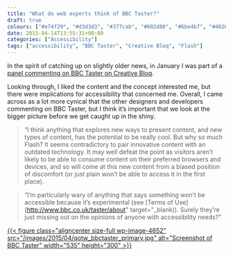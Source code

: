 ```yaml
---
title: "What do web experts think of BBC Taster?"
draft: true
colours: ["#e74f29", "#d3d3d3", "#377cab", "#602d80", "#6be4b7", "#402055", "#fc5b27"]
date: 2015-04-14T13:55:31+00:00
categories: ["Accessibility"]
tags: ["accessibility", "BBC Taster", "Creative Bloq", "Flash"]
---
```


In the spirit of catching up on slightly older news, in January I was part of a [panel commenting on BBC Taster on Creative Bloq](http://www.creativebloq.com/web-design/what-do-web-experts-think-bbc-taster-11514087).

Looking through, I liked the content and the concept interested me, but there were implications for accessibility that concerned me. Overall, I came across as a lot more cynical that the other designers and developers commenting on BBC Taster, but I think it’s important that we look at the bigger picture before we get caught up in the shiny.

> “I think anything that explores new ways to present content, and new types of content, has the potential to be really cool. But why so much Flash? It seems contradictory to pair innovative content with an outdated technology. It may well defeat the point as visitors aren’t likely to be able to consume content on their preferred browsers and devices, and so will come at this new content from a biased position of discomfort (or just plain won’t be able to access it in the first place).

> “I’m particularly wary of anything that says something won’t be accessible because it’s experimental (see [Terms of Use](http://www.bbc.co.uk/taster/about" target="_blank)). Surely they’re just missing out on the opinions of anyone with accessibility needs?”

[{{< figure class="aligncenter size-full wp-image-4652" src="/images/2015/04/qotw_bbctaster_primary.jpg" alt="Screenshot of BBC Taster" width="535" height="300" >}}](/images/2015/04/qotw_bbctaster_primary.jpg)

	